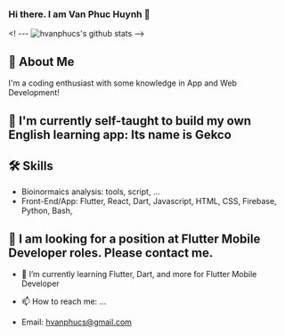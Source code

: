 ### Hi there. I am Van Phuc Huynh 👋

<! --- ![hvanphucs's github stats](https://github-readme-stats.vercel.app/api?username=hvanphucs&show_icons=true&theme=react) -->

## 🚀 About Me
I'm a coding enthusiast with some knowledge in App and Web Development!

## 🔭 I'm currently self-taught to build my own English learning app: Its name is Gekco


## 🛠 Skills
- Bioinormaics analysis: tools, script, ...
- Front-End/App: Flutter, React, Dart, Javascript, HTML, CSS, Firebase, Python, Bash, 

## 👯 I am looking for a position at Flutter Mobile Developer roles. Please contact me.
- 🌱 I’m currently learning Flutter, Dart, and more for  Flutter Mobile Developer

- 📫 How to reach me: ...
 - Email: hvanphucs@gmail.com



